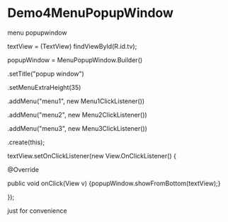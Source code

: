 # Demo4MenuPopupWindow
menu popupwindow

textView = (TextView) findViewById(R.id.tv);

popupWindow = MenuPopupWindow.Builder()

.setTitle("popup window")

.setMenuExtraHeight(35)

.addMenu("menu1", new Menu1ClickListener())

.addMenu("menu2", new Menu2ClickListener())

.addMenu("menu3", new Menu3ClickListener())

.create(this);

textView.setOnClickListener(new View.OnClickListener() {

@Override

  public void onClick(View v) {popupWindow.showFromBottom(textView);}
  
});

just for convenience
